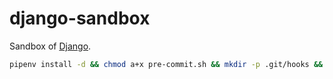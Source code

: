 # django-sandbox

Sandbox of [Django](https://www.djangoproject.com).

```sh
pipenv install -d && chmod a+x pre-commit.sh && mkdir -p .git/hooks && cp pre-commit.sh .git/hooks/pre-commit
```

